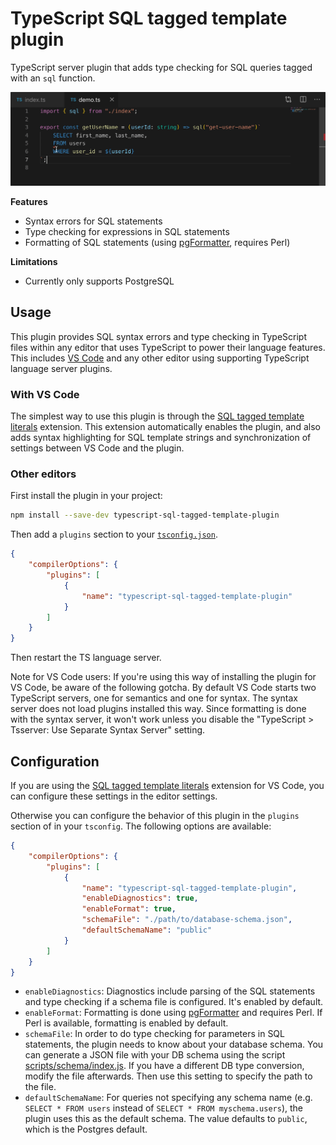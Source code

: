 # TypeScript SQL tagged template plugin

TypeScript server plugin that adds type checking for SQL queries tagged with an `sql` function.

![](docs/preview.gif)

**Features**

- Syntax errors for SQL statements
- Type checking for expressions in SQL statements
- Formatting of SQL statements (using [pgFormatter](https://github.com/darold/pgFormatter), requires Perl)

**Limitations**

- Currently only supports PostgreSQL

## Usage

This plugin provides SQL syntax errors and type checking in TypeScript files within any editor that uses TypeScript to power their language features. This includes [VS Code](https://code.visualstudio.com) and any other editor using supporting TypeScript language server plugins.

### With VS Code

The simplest way to use this plugin is through the [SQL tagged template literals](https://marketplace.visualstudio.com/items?itemName=frigus02.vscode-sql-tagged-template-literals) extension. This extension automatically enables the plugin, and also adds syntax highlighting for SQL template strings and synchronization of settings between VS Code and the plugin.

### Other editors

First install the plugin in your project:

```bash
npm install --save-dev typescript-sql-tagged-template-plugin
```

Then add a `plugins` section to your [`tsconfig.json`](http://www.typescriptlang.org/docs/handbook/tsconfig-json.html).

```json
{
	"compilerOptions": {
		"plugins": [
			{
				"name": "typescript-sql-tagged-template-plugin"
			}
		]
	}
}
```

Then restart the TS language server.

Note for VS Code users: If you're using this way of installing the plugin for VS Code, be aware of the following gotcha. By default VS Code starts two TypeScript servers, one for semantics and one for syntax. The syntax server does not load plugins installed this way. Since formatting is done with the syntax server, it won't work unless you disable the "TypeScript > Tsserver: Use Separate Syntax Server" setting.

## Configuration

If you are using the [SQL tagged template literals](https://marketplace.visualstudio.com/items?itemName=frigus02.vscode-sql-tagged-template-literals) extension for VS Code, you can configure these settings in the editor settings.

Otherwise you can configure the behavior of this plugin in the `plugins` section of in your `tsconfig`. The following options are available:

```json
{
	"compilerOptions": {
		"plugins": [
			{
				"name": "typescript-sql-tagged-template-plugin",
				"enableDiagnostics": true,
				"enableFormat": true,
				"schemaFile": "./path/to/database-schema.json",
				"defaultSchemaName": "public"
			}
		]
	}
}
```

- `enableDiagnostics`: Diagnostics include parsing of the SQL statements and type checking if a schema file is configured. It's enabled by default.
- `enableFormat`: Formatting is done using [pgFormatter](https://github.com/darold/pgFormatter) and requires Perl. If Perl is available, formatting is enabled by default.
- `schemaFile`: In order to do type checking for parameters in SQL statements, the plugin needs to know about your database schema. You can generate a JSON file with your DB schema using the script [scripts/schema/index.js](./scripts/schema/index.js). If you have a different DB type conversion, modify the file afterwards. Then use this setting to specify the path to the file.
- `defaultSchemaName`: For queries not specifying any schema name (e.g. `SELECT * FROM users` instead of `SELECT * FROM myschema.users`), the plugin uses this as the default schema. The value defaults to `public`, which is the Postgres default.
